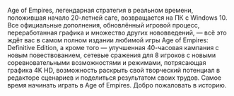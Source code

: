 Age of Empires, легендарная стратегия в реальном времени, положившая начало 20-летней саге, возвращается на ПК с Windows 10. Все официальные дополнения, обновлённый игровой процесс, переработанная графика и множество других нововведений, — всё это ждёт вас в самом полном издании любимой игры Age of Empires: Definitive Edition, а кроме того — улучшенная 40-часовая кампания с новым повествованием, сетевые сражения для 8 игроков с новыми соревновательными возможностями и режимами, потрясающая графика 4K HD, возможность раскрыть свой творческий потенциал в редакторе сценариев и поделиться результатом своих трудов. Самое время начинать играть в Age of Empires. Добро пожаловать в историю.